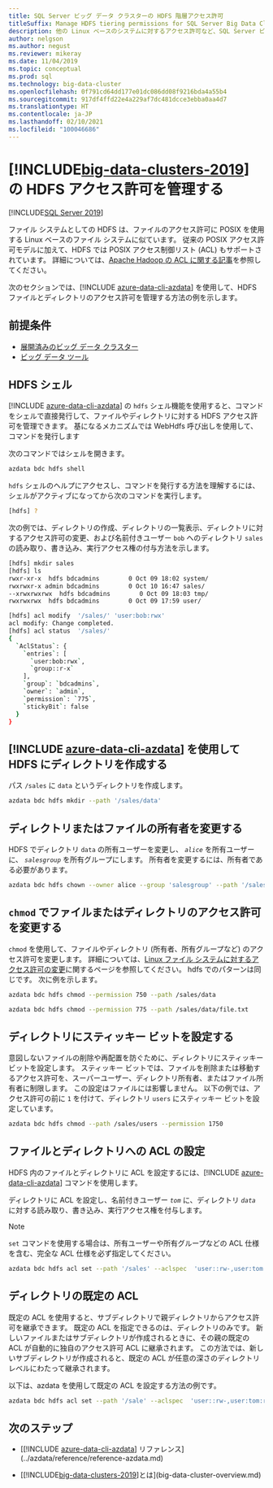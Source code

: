 ```yaml
---
title: SQL Server ビッグ データ クラスターの HDFS 階層アクセス許可
titleSuffix: Manage HDFS tiering permissions for SQL Server Big Data Clusters
description: 他の Linux ベースのシステムに対するアクセス許可など、SQL Server ビッグ データ クラスターでの HDFS 階層のセキュリティを管理します。
author: nelgson
ms.author: negust
ms.reviewer: mikeray
ms.date: 11/04/2019
ms.topic: conceptual
ms.prod: sql
ms.technology: big-data-cluster
ms.openlocfilehash: 0f791cd64dd177e01dc086dd08f9216bda4a55b4
ms.sourcegitcommit: 917df4ffd22e4a229af7dc481dcce3ebba0aa4d7
ms.translationtype: HT
ms.contentlocale: ja-JP
ms.lasthandoff: 02/10/2021
ms.locfileid: "100046686"
---
```

# <a name="manage-hdfs-permissions-for-big-data-clusters-2019"></a>[!INCLUDE[big-data-clusters-2019](../includes/ssbigdataclusters-ss-nover.md)] の HDFS アクセス許可を管理する

[!INCLUDE[SQL Server 2019](../includes/applies-to-version/sqlserver2019.md)]

ファイル システムとしての HDFS は、ファイルのアクセス許可に POSIX を使用する Linux ベースのファイル システムに似ています。 従来の POSIX アクセス許可モデルに加えて、HDFS では POSIX アクセス制御リスト (ACL) もサポートされています。 詳細については、[Apache Hadoop の ACL に関する記事](https://hadoop.apache.org/docs/current/hadoop-project-dist/hadoop-hdfs/HdfsPermissionsGuide.html#ACLs_.28Access_Control_Lists.29)を参照してください。

次のセクションでは、[!INCLUDE [azure-data-cli-azdata](../includes/azure-data-cli-azdata.md)] を使用して、HDFS ファイルとディレクトリのアクセス許可を管理する方法の例を示します。

## <a name="prerequisites"></a>前提条件

- [展開済みのビッグ データ クラスター](deployment-guidance.md)
- [ビッグ データ ツール](deploy-big-data-tools.md)
  
## <a name="hdfs-shell"></a>HDFS シェル

[!INCLUDE [azure-data-cli-azdata](../includes/azure-data-cli-azdata.md)] の `hdfs` シェル機能を使用すると、コマンドをシェルで直接発行して、ファイルやディレクトリに対する HDFS アクセス許可を管理できます。 基になるメカニズムでは WebHdfs 呼び出しを使用して、コマンドを発行します

次のコマンドではシェルを開きます。

```bash
azdata bdc hdfs shell
```

`hdfs` シェルのヘルプにアクセスし、コマンドを発行する方法を理解するには、シェルがアクティブになってから次のコマンドを実行します。

```bash
[hdfs] ?
```

次の例では、ディレクトリの作成、ディレクトリの一覧表示、ディレクトリに対するアクセス許可の変更、および名前付きユーザー `bob` へのディレクトリ `sales` の読み取り、書き込み、実行アクセス権の付与方法を示します。

```bash
[hdfs] mkdir sales
[hdfs] ls
rwxr-xr-x  hdfs bdcadmins        0 Oct 09 18:02 system/
rwxrwxr-x admin bdcadmins        0 Oct 10 16:47 sales/
--xrwxrwxrwx  hdfs bdcadmins        0 Oct 09 18:03 tmp/
rwxrwxrwx  hdfs bdcadmins        0 Oct 09 17:59 user/

[hdfs] acl modify  '/sales/' 'user:bob:rwx'
acl modify: Change completed.
[hdfs] acl status  '/sales/'
{
  `AclStatus`: {
    `entries`: [
      `user:bob:rwx`,
      `group::r-x`
    ],
    `group`: `bdcadmins`,
    `owner`: `admin`,
    `permission`: `775`,
    `stickyBit`: false
  }
}
```

## <a name="create-a-directory-in-hdfs-using-azure-data-cli-azdata"></a>[!INCLUDE [azure-data-cli-azdata](../includes/azure-data-cli-azdata.md)] を使用して HDFS にディレクトリを作成する

パス `/sales` に `data` というディレクトリを作成します。

```bash
azdata bdc hdfs mkdir --path '/sales/data'
```

## <a name="change-owner-of-a-directory-or-file"></a>ディレクトリまたはファイルの所有者を変更する

HDFS でディレクトリ `data` の所有ユーザーを変更し、 *`alice`* を所有ユーザーに、 *`salesgroup`* を所有グループにします。 所有者を変更するには、所有者である必要があります。

```bash
azdata bdc hdfs chown --owner alice --group 'salesgroup' --path '/sales/data'
```

## <a name="change-permissions-of-a-file-or-directory-with-chmod"></a>`chmod` でファイルまたはディレクトリのアクセス許可を変更する

`chmod` を使用して、ファイルやディレクトリ (所有者、所有グループなど) のアクセス許可を変更します。 詳細については、[Linux ファイル システムに対するアクセス許可の変更](https://www.lifewire.com/uses-of-command-chmod-2201064)に関するページを参照してください。 hdfs でのパターンは同じです。 次に例を示します。

```bash
azdata bdc hdfs chmod --permission 750 --path /sales/data
```

```bash
azdata bdc hdfs chmod --permission 775 --path /sales/data/file.txt
```

## <a name="set-sticky-bit-on-directories"></a>ディレクトリにスティッキー ビットを設定する

意図しないファイルの削除や再配置を防ぐために、ディレクトリにスティッキー ビットを設定します。 スティッキー ビットでは、ファイルを削除または移動するアクセス許可を、スーパーユーザー、ディレクトリ所有者、またはファイル所有者に制限します。 この設定はファイルには影響しません。 以下の例では、アクセス許可の前に `1` を付けて、ディレクトリ `users` にスティッキー ビットを設定しています。

```bash
azdata bdc hdfs chmod --path /sales/users --permission 1750
```

## <a name="setting-acls-on-files-and-directories"></a>ファイルとディレクトリへの ACL の設定

HDFS 内のファイルとディレクトリに ACL を設定するには、[!INCLUDE [azure-data-cli-azdata](../includes/azure-data-cli-azdata.md)] コマンドを使用します。

ディレクトリに ACL を設定し、名前付きユーザー *`tom`* に、ディレクトリ *`data`* に対する読み取り、書き込み、実行アクセス権を付与します。 

> [!NOTE]
> `set` コマンドを使用する場合は、所有ユーザーや所有グループなどの ACL 仕様を含む、完全な ACL 仕様を必ず指定してください。

```bash
azdata bdc hdfs acl set --path '/sales' --aclspec  'user::rw-,user:tom:rwx,group::rw-,other::rw-'
```

## <a name="default-acl-on-directories"></a>ディレクトリの既定の ACL

既定の ACL を使用すると、サブディレクトリで親ディレクトリからアクセス許可を継承できます。 既定の ACL を指定できるのは、ディレクトリのみです。 新しいファイルまたはサブディレクトリが作成されるときに、その親の既定の ACL が自動的に独自のアクセス許可 ACL に継承されます。 この方法では、新しいサブディレクトリが作成されると、既定の ACL が任意の深さのディレクトリ レベルにわたって継承されます。

以下は、azdata を使用して既定の ACL を設定する方法の例です。

```bash
azdata bdc hdfs acl set --path '/sale' --aclspec  'user::rw-,user:tom:rwx,group::rw-,other::rw-,default:group::rw-,default:user::rw-,default:other::rw-'
```

## <a name="next-steps"></a>次のステップ

- [[!INCLUDE [azure-data-cli-azdata](../includes/azure-data-cli-azdata.md)] リファレンス](../azdata/reference/reference-azdata.md)

- [[!INCLUDE[big-data-clusters-2019](../includes/ssbigdataclusters-ver15.md)]とは](big-data-cluster-overview.md)